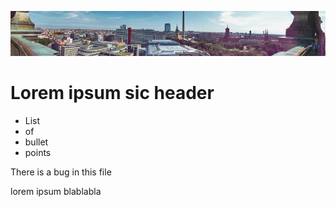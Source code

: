  ![banner](img/berlin.jpg)

 # Lorem ipsum sic header

* List
* of
* bullet
* points

<p> There is a bug in this file</p>
<p> lorem ipsum blablabla </p>